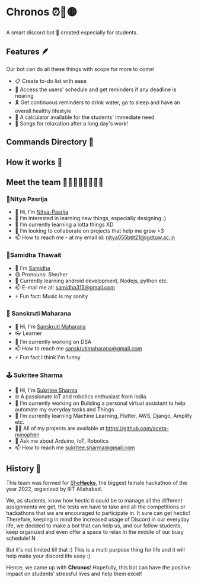 # Chronos ⏰🐺🟡
A smart discord bot 🤖 created especially for students.

## Features 🪶
Our bot can do all these things with scope for more to come!
- 📋 Create to-do list with ease
- 📆 Access the users' schedule and get reminders if any deadline is nearing
- 🎗️ Get continuous reminders to drink water, go to sleep and have an overall healthy lifestyle
- 🧮 A calculator available for the students' immediate need
- 🎵 Songs for relaxation after a long day's work!

## Commands Directory 💼


## How it works 📑


## Meet the team 👩‍💻👩‍💻👩‍💻👩‍💻
### 🌠Nitya Pasrija
- 👋 Hi, I’m [Nitya-Pasrija](https://github.com/Nitya-Pasrija)
- 👀 I’m interested in learning new things, especially designing :)
- 🌱 I’m currently learning a lotta things XD
- 💞️ I’m looking to collaborate on projects that help me grow <3
- 📫 How to reach me - at my email id: nitya055btit21@igdtuw.ac.in

### 🚀Samidha Thawait
- 👋 I'm [Samidha](https://github.com/samidha28)
- 😄 Pronouns: She/her
- 🔭 Currently learning android development, Nodejs, python etc.
- 📫 E-mail me at: samidha315@gmail.com
- ⚡ Fun fact: Music is my sanity

### 🧠 Sanskruti Maharana
- 👋 Hi, I'm [Sanskruti Maharana](https://github.com/sanskrutimaharana17)
- 👓 Learner
- 🔭 I’m currently working on DSA
- 📫 How to reach me sanskrutimaharana@gmail.com
- ⚡ Fun fact I think I'm funny

### 🕹️ Sukritee Sharma
- 👋 Hi, I'm [Sukritee Sharma](https://github.com/aceta-minophen)
- 🤓 A passionate IoT and robotics enthusiast from India.
- 🔭 I’m currently working on Building a personal virtual assistant to help automate my everyday tasks and Things
- 🌱 I’m currently learning Machine Learning, Flutter, AWS, Django, Amplify etc.
- 👨‍💻 All of my projects are available at https://github.com/aceta-minophen
- 💬 Ask me about Arduino, IoT, Robotics
- 📫 How to reach me sukritee.sharma@gmail.com

## History 📘
This team was formed for [She**Hacks**](https://shehacks.co/), the biggest female hackathon of the year 2022, organized by  IIIT Allahabad.

We, as students, know how hectic it could be to manage all the different assignments we get, the tests we have to take and all the competitions or hackathons that we are encouraged to participate in. It sure can get hectic! Therefore, keeping in mind the increased usage of Discord in our everyday life, we decided to make a bot that can help us, and our fellow students, keep organized and even offer a space to relax in the middle of our busy schedule! N

But it's not limited till that :) This is a multi purpose thing for life and it will help make your discord life easy :) 

Hence, we came up with **Chronos**! Hopefully, this bot can have the positive impact on students' stressful lives and help them excel!
